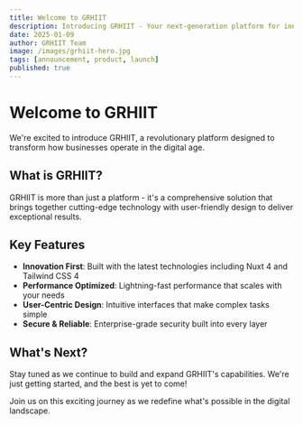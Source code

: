 ```yaml
---
title: Welcome to GRHIIT
description: Introducing GRHIIT - Your next-generation platform for innovative solutions
date: 2025-01-09
author: GRHIIT Team
image: /images/grhiit-hero.jpg
tags: [announcement, product, launch]
published: true
---
```


# Welcome to GRHIIT

We're excited to introduce GRHIIT, a revolutionary platform designed to transform how businesses operate in the digital age.

## What is GRHIIT?

GRHIIT is more than just a platform - it's a comprehensive solution that brings together cutting-edge technology with user-friendly design to deliver exceptional results.

## Key Features

- **Innovation First**: Built with the latest technologies including Nuxt 4 and Tailwind CSS 4
- **Performance Optimized**: Lightning-fast performance that scales with your needs
- **User-Centric Design**: Intuitive interfaces that make complex tasks simple
- **Secure & Reliable**: Enterprise-grade security built into every layer

## What's Next?

Stay tuned as we continue to build and expand GRHIIT's capabilities. We're just getting started, and the best is yet to come!

Join us on this exciting journey as we redefine what's possible in the digital landscape.